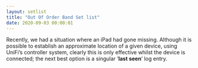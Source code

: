 ```yaml
---
layout: setlist
title: "Out Of Order Band Set list"
date: 2020-09-03 00:00:01
---
```


Recently, we had a situation where an iPad had gone missing. Although it is possible to establish an approximate location of a given device, using UniFi’s controller system, clearly this is only effective whilst the device is connected; the next best option is a singular ‘**last seen**’ log entry.